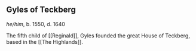 ## Gyles of Teckberg
*he/him*, b. 1550, d. 1640

The fifth child of [[Reginald]], Gyles founded the great House of Teckberg, based in the [[The Highlands]].  